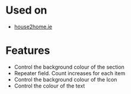 # Used on 

- [house2home.ie](https://house2home.ie/single-measures/solar-pv/)

# Features
- Control the background colour of the section
- Repeater field. Count increases for each item 
- Control the background colour of the Icon
- Control the colour of the text